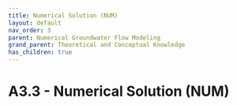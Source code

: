 ```yaml
---
title: Numerical Solution (NUM)
layout: default
nav_order: 3
parent: Numerical Groundwater Flow Modeling
grand_parent: Theoretical and Conceptual Knowledge
has_children: true
---
```

<script
  src="https://cdn.mathjax.org/mathjax/latest/MathJax.js?config=TeX-AMS-MML_HTMLorMML"
  type="text/javascript">
</script>

# A3.3 - Numerical Solution (NUM)
